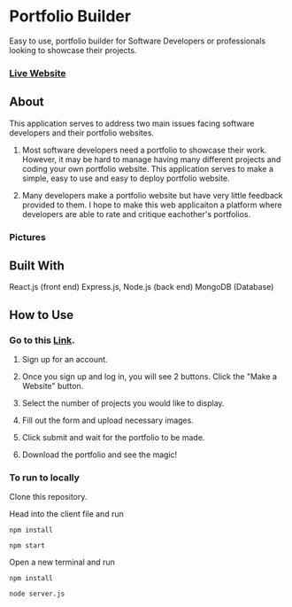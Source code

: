 # Portfolio Builder
Easy to use, portfolio builder for Software Developers or professionals looking to showcase their projects.

### [Live Website](https://portfolio-maker-0ba91bf7208f.herokuapp.com/)


## About
This application serves to address two main issues facing software developers and their portfolio websites.

1. Most software developers need a portfolio to showcase their work. However, it may be hard to manage having many different projects and coding your own portfolio website. This application serves to make a simple, easy to use and easy to deploy portfolio website.

2. Many developers make a portfolio website but have very little feedback provided to them. I hope to make this web applicaiton a platform where developers are able to rate and critique eachother's portfolios.

### Pictures


## Built With

React.js (front end)
Express.js, Node.js (back end)
MongoDB (Database)

## How to Use

### Go to this [Link](https://portfolio-maker-0ba91bf7208f.herokuapp.com/).

1. Sign up for an account.

2. Once you sign up and log in, you will see 2 buttons. Click the "Make a Website" button.

3. Select the number of projects you would like to display.

4. Fill out the form and upload necessary images.

5. Click submit and wait for the portfolio to be made.

6. Download the portfolio and see the magic!


### To run to locally

Clone this repository.

Head into the client file and run

```npm install```

```npm start```

Open a new terminal and run 

```npm install```

```node server.js```